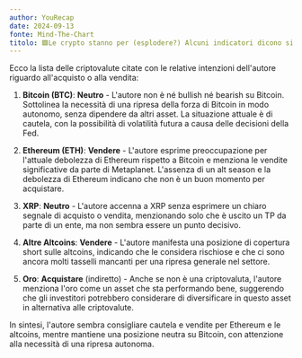 ```yaml
---
author: YouRecap
date: 2024-09-13
fonte: Mind-The-Chart 
titolo: 🟩Le crypto stanno per (esplodere?) Alcuni indicatori dicono si, Io dico ✋ Aspetta
---
```


Ecco la lista delle criptovalute citate con le relative intenzioni dell'autore riguardo all'acquisto o alla vendita:

1. **Bitcoin (BTC)**: **Neutro** - L'autore non è né bullish né bearish su Bitcoin. Sottolinea la necessità di una ripresa della forza di Bitcoin in modo autonomo, senza dipendere da altri asset. La situazione attuale è di cautela, con la possibilità di volatilità futura a causa delle decisioni della Fed.

2. **Ethereum (ETH)**: **Vendere** - L'autore esprime preoccupazione per l'attuale debolezza di Ethereum rispetto a Bitcoin e menziona le vendite significative da parte di Metaplanet. L'assenza di un alt season e la debolezza di Ethereum indicano che non è un buon momento per acquistare.

3. **XRP**: **Neutro** - L'autore accenna a XRP senza esprimere un chiaro segnale di acquisto o vendita, menzionando solo che è uscito un TP da parte di un ente, ma non sembra essere un punto decisivo.

4. **Altre Altcoins**: **Vendere** - L'autore manifesta una posizione di copertura short sulle altcoins, indicando che le considera rischiose e che ci sono ancora molti tasselli mancanti per una ripresa generale nel settore.

5. **Oro**: **Acquistare** (indiretto) - Anche se non è una criptovaluta, l'autore menziona l'oro come un asset che sta performando bene, suggerendo che gli investitori potrebbero considerare di diversificare in questo asset in alternativa alle criptovalute.

In sintesi, l'autore sembra consigliare cautela e vendite per Ethereum e le altcoins, mentre mantiene una posizione neutra su Bitcoin, con attenzione alla necessità di una ripresa autonoma.
